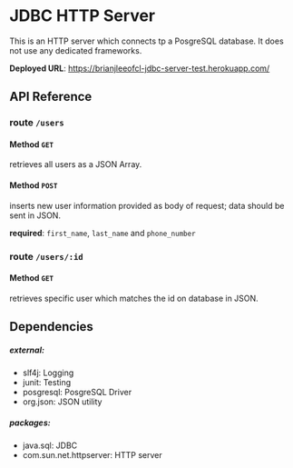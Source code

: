 # JDBC HTTP Server

This is an HTTP server which connects tp a PosgreSQL database. It does not use any dedicated frameworks.

**Deployed URL**: https://brianjleeofcl-jdbc-server-test.herokuapp.com/

## API Reference
### route `/users`
#### Method `GET`
retrieves all users as a JSON Array.

#### Method `POST`
inserts new user information provided as body of request; data should be sent in JSON.

**required**: `first_name`, `last_name` and `phone_number` 

### route `/users/:id`
#### Method `GET`
retrieves specific user which matches the id on database in JSON.

## Dependencies
##### external:
- slf4j: Logging
- junit: Testing
- posgresql: PosgreSQL Driver
- org.json: JSON utility

##### packages:
- java.sql: JDBC
- com.sun.net.httpserver: HTTP server

